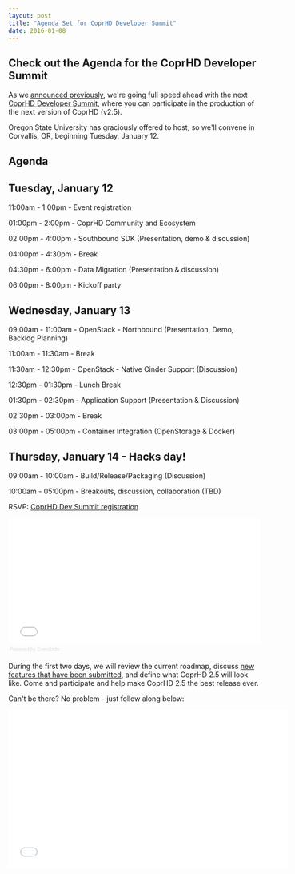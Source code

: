 ```yaml
---
layout: post
title: "Agenda Set for CoprHD Developer Summit"
date: 2016-01-08
---
```


Check out the Agenda for the CoprHD Developer Summit
----------------------------------------------------

As we [announced previously](/blog/2015/12/17/dev-summit/), we're going full speed ahead with the next [CoprHD Developer Summit](http://coprhd-summit.eventbrite.com/), where you can participate in the production of the next
version of CoprHD (v2.5). 

Oregon State University has graciously offered to host, so we'll convene in Corvallis, OR, beginning Tuesday, January 12. 

Agenda
------

Tuesday, January 12
-------------------

11:00am - 1:00pm - Event registration

01:00pm - 2:00pm - CoprHD Community and Ecosystem

02:00pm - 4:00pm - Southbound SDK (Presentation, demo & discussion)

04:00pm - 4:30pm - Break

04:30pm - 6:00pm - Data Migration (Presentation & discussion)

06:00pm - 8:00pm - Kickoff party

Wednesday, January 13
---------------------

09:00am - 11:00am - OpenStack - Northbound (Presentation, Demo, Backlog Planning)

11:00am - 11:30am - Break

11:30am - 12:30pm - OpenStack - Native Cinder Support (Discussion)

12:30pm - 01:30pm - Lunch Break

01:30pm - 02:30pm - Application Support (Presentation & Discussion)

02:30pm - 03:00pm - Break

03:00pm - 05:00pm - Container Integration (OpenStorage & Docker)

Thursday, January 14 - Hacks day!
---------------------------------

09:00am - 10:00am - Build/Release/Packaging (Discussion)

10:00am - 05:00pm - Breakouts, discussion, collaboration (TBD)



RSVP: [CoprHD Dev Summit registration](http://coprhd-summit.eventbrite.com/)

<div style="width:100%; text-align:left;" ><iframe  src="//eventbrite.com/tickets-external?eid=19930881804&ref=etckt" frameborder="0" height="250" width="100%" vspace="0" hspace="0" marginheight="5" marginwidth="5" scrolling="auto" allowtransparency="true"></iframe><div style="font-family:Helvetica, Arial; font-size:10px; padding:5px 0 5px; margin:2px; width:100%; text-align:left;" ><a class="powered-by-eb" style="color: #dddddd; text-decoration: none;" target="_blank" href="http://coprhd-summit.eventbrite.com/">Powered by Eventbrite</a></div></div>

During the first two days, we will review the current roadmap, discuss [new features that have been submitted](https://coprhd.atlassian.net/wiki/display/COP/Draft+Project+Designs+-+Yoda), and define what CoprHD 2.5 will look like. Come and participate and help make CoprHD 2.5 the best release ever.

Can't be there? No problem - just follow along below:

<iframe width="560" height="315" src="//www.youtube.com/embed/ww8c2Do-yWI" frameborder="0" allowfullscreen></iframe>
